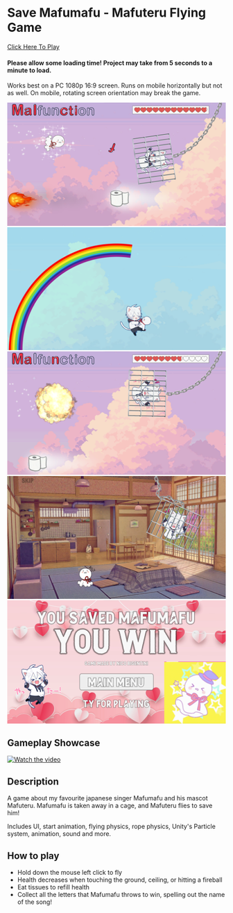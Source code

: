 # Save Mafumafu - Mafuteru Flying Game
<a href="https://lenibi.github.io/Mafuteru-Flying-Game/">Click Here To Play</a>
#### Please allow some loading time! Project may take from 5 seconds to a minute to load. 
Works best on a PC 1080p 16:9 screen. Runs on mobile horizontally but not as well. On mobile, rotating screen orientation may break the game.

<img src="./Images/ss3.png">
<img src="./Images/ss8.png">
<img src="./Images/ss4.png">
<img src="./Images/ss2.png">
<img src="./Images/ss9.png">

## Gameplay Showcase
[![Watch the video](https://i.stack.imgur.com/Vp2cE.png)](https://youtu.be/HJl8d4lF8Bg)

## Description

A game about my favourite japanese singer Mafumafu and his mascot Mafuteru. Mafumafu is taken away in a cage, and Mafuteru flies to save him!

Includes UI, start animation, flying physics, rope physics, Unity's Particle system, animation, sound and more.

## How to play

* Hold down the mouse left click to fly
* Health decreases when touching the ground, ceiling, or hitting a fireball
* Eat tissues to refill health
* Collect all the letters that Mafumafu throws to win, spelling out the name of the song!
  
